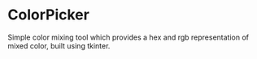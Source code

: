 # ColorPicker
Simple color mixing tool which provides a hex and rgb representation of mixed color, built using tkinter.
